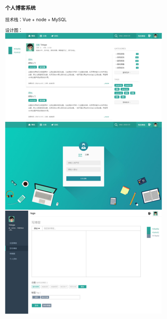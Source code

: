 ### 个人博客系统
技术栈：Vue + node + MySQL

设计图：
![主页](./resource/设计图/压缩JPG/主页.jpg)
![登录](./resource/设计图/压缩JPG/登录.jpg)
![发布博客](./resource/设计图/压缩JPG/发布博客.jpg)



